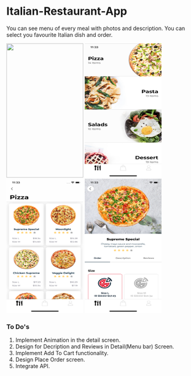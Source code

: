 # Italian-Restaurant-App
You can see menu of every meal with photos and description. You can select you favourite Italian dish and order.

<img src="Italian Restaurant/Images/1.png" width="200" height="350">  <img 
src="Italian Restaurant/Images/2.png" width="200" height="350">  <img 
src="Italian Restaurant/Images/3.png" width="200" height="350">  <img 
src="Italian Restaurant/Images/4.png" width="200" height="350"> 

### To Do's ###
  1. Implement Animation in the detail screen.
  2. Design for Decription and Reviews in Detail(Menu bar) Screen.
  3. Implement Add To Cart functionality.
  4. Design Place Order screen.
  5. Integrate API.
  
